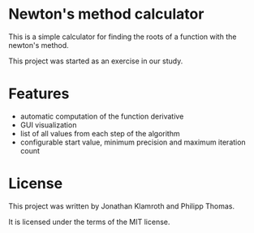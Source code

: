 
# Newton's method calculator
This is a simple calculator for finding the roots of a function with the newton's method.

This project was started as an exercise in our study.


# Features
- automatic computation of the function derivative
- GUI visualization
- list of all values from each step of the algorithm
- configurable start value, minimum precision and maximum iteration count


# License
This project was written by Jonathan Klamroth and Philipp Thomas.

It is licensed under the terms of the MIT license.
